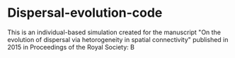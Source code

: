 # Dispersal-evolution-code
This is an individual-based simulation created for the manuscript "On the evolution of dispersal via hetorogeneity in
spatial connectivity" published in 2015 in Proceedings of the Royal Society: B
